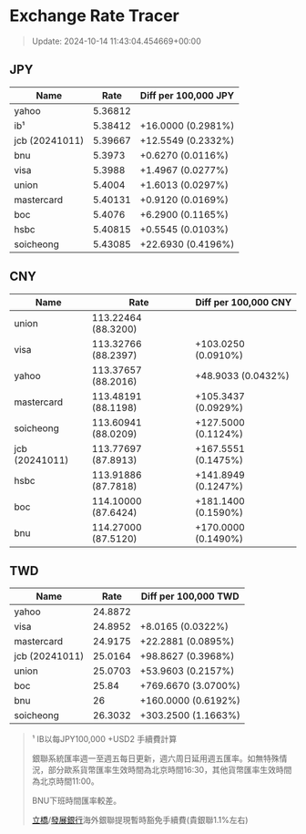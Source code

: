 # Exchange Rate Tracer

> Update: 2024-10-14 11:43:04.454669+00:00

## JPY

| Name           |    Rate | Diff per 100,000 JPY   |
|----------------|---------|------------------------|
| yahoo          | 5.36812 |                        |
| ib¹            | 5.38412 | +16.0000 (0.2981%)     |
| jcb (20241011) | 5.39667 | +12.5549 (0.2332%)     |
| bnu            | 5.3973  | +0.6270 (0.0116%)      |
| visa           | 5.3988  | +1.4967 (0.0277%)      |
| union          | 5.4004  | +1.6013 (0.0297%)      |
| mastercard     | 5.40131 | +0.9120 (0.0169%)      |
| boc            | 5.4076  | +6.2900 (0.1165%)      |
| hsbc           | 5.40815 | +0.5545 (0.0103%)      |
| soicheong      | 5.43085 | +22.6930 (0.4196%)     |

## CNY

| Name           | Rate                | Diff per 100,000 CNY   |
|----------------|---------------------|------------------------|
| union          | 113.22464	(88.3200) |                        |
| visa           | 113.32766	(88.2397) | +103.0250 (0.0910%)    |
| yahoo          | 113.37657	(88.2016) | +48.9033 (0.0432%)     |
| mastercard     | 113.48191	(88.1198) | +105.3437 (0.0929%)    |
| soicheong      | 113.60941	(88.0209) | +127.5000 (0.1124%)    |
| jcb (20241011) | 113.77697	(87.8913) | +167.5551 (0.1475%)    |
| hsbc           | 113.91886	(87.7818) | +141.8949 (0.1247%)    |
| boc            | 114.10000	(87.6424) | +181.1400 (0.1590%)    |
| bnu            | 114.27000	(87.5120) | +170.0000 (0.1490%)    |

## TWD

| Name           |    Rate | Diff per 100,000 TWD   |
|----------------|---------|------------------------|
| yahoo          | 24.8872 |                        |
| visa           | 24.8952 | +8.0165 (0.0322%)      |
| mastercard     | 24.9175 | +22.2881 (0.0895%)     |
| jcb (20241011) | 25.0164 | +98.8627 (0.3968%)     |
| union          | 25.0703 | +53.9603 (0.2157%)     |
| boc            | 25.84   | +769.6670 (3.0700%)    |
| bnu            | 26      | +160.0000 (0.6192%)    |
| soicheong      | 26.3032 | +303.2500 (1.1663%)    |


> ¹ IB以每JPY100,000 +USD2 手續費計算
>
> 銀聯系統匯率週一至週五每日更新，週六周日延用週五匯率。如無特殊情況，部分歐系貨幣匯率生效時間為北京時間16:30，其他貨幣匯率生效時間為北京時間11:00。
>
> BNU下班時間匯率較差。
>
> [立橋](https://www.wlbank.com.mo/uploads/ueditor/file/20181211/1544536513900230.pdf)/[發展銀行](https://www.mdb.com.mo/Service_Charges_20230728.pdf)海外銀聯提現暫時豁免手續費(貴銀聯1.1%左右)

